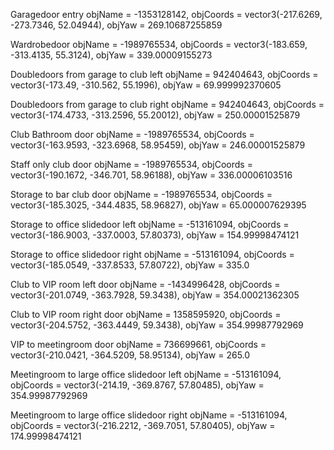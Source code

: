 Garagedoor entry
objName = -1353128142, 
    objCoords = vector3(-217.6269, -273.7346, 52.04944), 
    objYaw = 269.10687255859

Wardrobedoor
objName = -1989765534, 
    objCoords = vector3(-183.659, -313.4135, 55.3124), 
    objYaw = 339.00009155273

Doubledoors from garage to club left
objName = 942404643, 
    objCoords = vector3(-173.49, -310.562, 55.1996), 
    objYaw = 69.999992370605

Doubledoors from garage to club right
objName = 942404643, 
    objCoords = vector3(-174.4733, -313.2596, 55.20012), 
    objYaw = 250.00001525879

Club Bathroom door
objName = -1989765534, 
    objCoords = vector3(-163.9593, -323.6968, 58.95459), 
    objYaw = 246.00001525879

Staff only club door
objName = -1989765534, 
    objCoords = vector3(-190.1672, -346.701, 58.96188), 
    objYaw = 336.00006103516

Storage to bar club door
objName = -1989765534, 
    objCoords = vector3(-185.3025, -344.4835, 58.96827), 
    objYaw = 65.000007629395

Storage to office slidedoor left
objName = -513161094, 
    objCoords = vector3(-186.9003, -337.0003, 57.80373), 
    objYaw = 154.99998474121

Storage to office slidedoor right
objName = -513161094, 
    objCoords = vector3(-185.0549, -337.8533, 57.80722), 
    objYaw = 335.0

Club to VIP room left door
objName = -1434996428, 
    objCoords = vector3(-201.0749, -363.7928, 59.3438), 
    objYaw = 354.00021362305

Club to VIP room right door
objName = 1358595920, 
    objCoords = vector3(-204.5752, -363.4449, 59.3438), 
    objYaw = 354.99987792969

VIP to meetingroom door
objName = 736699661, 
    objCoords = vector3(-210.0421, -364.5209, 58.95134), 
    objYaw = 265.0

Meetingroom to large office slidedoor left
objName = -513161094, 
    objCoords = vector3(-214.19, -369.8767, 57.80485), 
    objYaw = 354.99987792969

Meetingroom to large office slidedoor right
objName = -513161094, 
    objCoords = vector3(-216.2212, -369.7051, 57.80405), 
    objYaw = 174.99998474121